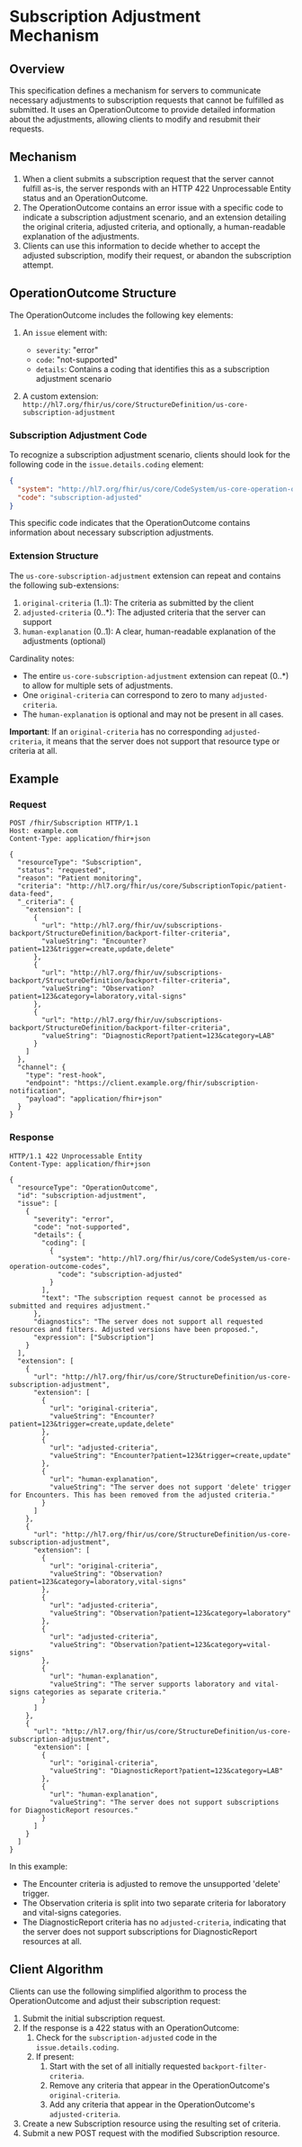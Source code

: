 # Subscription Adjustment Mechanism

## Overview

This specification defines a mechanism for servers to communicate necessary adjustments to subscription requests that cannot be fulfilled as submitted. It uses an OperationOutcome to provide detailed information about the adjustments, allowing clients to modify and resubmit their requests.

## Mechanism

1. When a client submits a subscription request that the server cannot fulfill as-is, the server responds with an HTTP 422 Unprocessable Entity status and an OperationOutcome.
2. The OperationOutcome contains an error issue with a specific code to indicate a subscription adjustment scenario, and an extension detailing the original criteria, adjusted criteria, and optionally, a human-readable explanation of the adjustments.
3. Clients can use this information to decide whether to accept the adjusted subscription, modify their request, or abandon the subscription attempt.

## OperationOutcome Structure

The OperationOutcome includes the following key elements:

1. An `issue` element with:
   - `severity`: "error"
   - `code`: "not-supported"
   - `details`: Contains a coding that identifies this as a subscription adjustment scenario

2. A custom extension: `http://hl7.org/fhir/us/core/StructureDefinition/us-core-subscription-adjustment`

### Subscription Adjustment Code

To recognize a subscription adjustment scenario, clients should look for the following code in the `issue.details.coding` element:

```json
{
  "system": "http://hl7.org/fhir/us/core/CodeSystem/us-core-operation-outcome-codes",
  "code": "subscription-adjusted"
}
```

This specific code indicates that the OperationOutcome contains information about necessary subscription adjustments.

### Extension Structure

The `us-core-subscription-adjustment` extension can repeat and contains the following sub-extensions:
1. `original-criteria` (1..1): The criteria as submitted by the client
2. `adjusted-criteria` (0..*): The adjusted criteria that the server can support
3. `human-explanation` (0..1): A clear, human-readable explanation of the adjustments (optional)

Cardinality notes:
- The entire `us-core-subscription-adjustment` extension can repeat (0..*) to allow for multiple sets of adjustments.
- One `original-criteria` can correspond to zero to many `adjusted-criteria`.
- The `human-explanation` is optional and may not be present in all cases.

**Important**: If an `original-criteria` has no corresponding `adjusted-criteria`, it means that the server does not support that resource type or criteria at all.

## Example

### Request

```http
POST /fhir/Subscription HTTP/1.1
Host: example.com
Content-Type: application/fhir+json

{
  "resourceType": "Subscription",
  "status": "requested",
  "reason": "Patient monitoring",
  "criteria": "http://hl7.org/fhir/us/core/SubscriptionTopic/patient-data-feed",
  "_criteria": {
    "extension": [
      {
        "url": "http://hl7.org/fhir/uv/subscriptions-backport/StructureDefinition/backport-filter-criteria",
        "valueString": "Encounter?patient=123&trigger=create,update,delete"
      },
      {
        "url": "http://hl7.org/fhir/uv/subscriptions-backport/StructureDefinition/backport-filter-criteria",
        "valueString": "Observation?patient=123&category=laboratory,vital-signs"
      },
      {
        "url": "http://hl7.org/fhir/uv/subscriptions-backport/StructureDefinition/backport-filter-criteria",
        "valueString": "DiagnosticReport?patient=123&category=LAB"
      }
    ]
  },
  "channel": {
    "type": "rest-hook",
    "endpoint": "https://client.example.org/fhir/subscription-notification",
    "payload": "application/fhir+json"
  }
}
```

### Response

```http
HTTP/1.1 422 Unprocessable Entity
Content-Type: application/fhir+json

{
  "resourceType": "OperationOutcome",
  "id": "subscription-adjustment",
  "issue": [
    {
      "severity": "error",
      "code": "not-supported",
      "details": {
        "coding": [
          {
            "system": "http://hl7.org/fhir/us/core/CodeSystem/us-core-operation-outcome-codes",
            "code": "subscription-adjusted"
          }
        ],
        "text": "The subscription request cannot be processed as submitted and requires adjustment."
      },
      "diagnostics": "The server does not support all requested resources and filters. Adjusted versions have been proposed.",
      "expression": ["Subscription"]
    }
  ],
  "extension": [
    {
      "url": "http://hl7.org/fhir/us/core/StructureDefinition/us-core-subscription-adjustment",
      "extension": [
        {
          "url": "original-criteria",
          "valueString": "Encounter?patient=123&trigger=create,update,delete"
        },
        {
          "url": "adjusted-criteria",
          "valueString": "Encounter?patient=123&trigger=create,update"
        },
        {
          "url": "human-explanation",
          "valueString": "The server does not support 'delete' trigger for Encounters. This has been removed from the adjusted criteria."
        }
      ]
    },
    {
      "url": "http://hl7.org/fhir/us/core/StructureDefinition/us-core-subscription-adjustment",
      "extension": [
        {
          "url": "original-criteria",
          "valueString": "Observation?patient=123&category=laboratory,vital-signs"
        },
        {
          "url": "adjusted-criteria",
          "valueString": "Observation?patient=123&category=laboratory"
        },
        {
          "url": "adjusted-criteria",
          "valueString": "Observation?patient=123&category=vital-signs"
        },
        {
          "url": "human-explanation",
          "valueString": "The server supports laboratory and vital-signs categories as separate criteria."
        }
      ]
    },
    {
      "url": "http://hl7.org/fhir/us/core/StructureDefinition/us-core-subscription-adjustment",
      "extension": [
        {
          "url": "original-criteria",
          "valueString": "DiagnosticReport?patient=123&category=LAB"
        },
        {
          "url": "human-explanation",
          "valueString": "The server does not support subscriptions for DiagnosticReport resources."
        }
      ]
    }
  ]
}
```

In this example:
- The Encounter criteria is adjusted to remove the unsupported 'delete' trigger.
- The Observation criteria is split into two separate criteria for laboratory and vital-signs categories.
- The DiagnosticReport criteria has no `adjusted-criteria`, indicating that the server does not support subscriptions for DiagnosticReport resources at all.

## Client Algorithm

Clients can use the following simplified algorithm to process the OperationOutcome and adjust their subscription request:

1. Submit the initial subscription request.
2. If the response is a 422 status with an OperationOutcome:
    1. Check for the `subscription-adjusted` code in the `issue.details.coding`.
    1. If present:
        1. Start with the set of all initially requested `backport-filter-criteria`.
        1. Remove any criteria that appear in the OperationOutcome's `original-criteria`.
        1. Add any criteria that appear in the OperationOutcome's `adjusted-criteria`.
4. Create a new Subscription resource using the resulting set of criteria.
5. Submit a new POST request with the modified Subscription resource.
